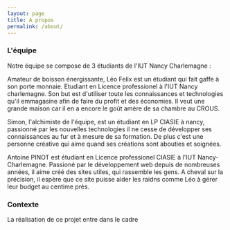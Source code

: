 ```yaml
---
layout: page
title: A propos
permalink: /about/
---
```


<h3>L'équipe</h3>

Notre équipe se compose de 3 étudiants de l'IUT Nancy Charlemagne :


<amp-img width="300" height="300" layout="responsive" src="{{site.url}}{{ site.leo }}"></amp-img>
<p>
Amateur de boisson énergissante, Léo Felix est un étudiant qui fait gaffe à son porte monnaie. Etudiant en Licence professionel à l'IUT Nancy charlemagne. Son but est d'utiliser toute les connaissances et technologies qu'il emmagasine afin de faire du profit et des économies. Il veut une grande maison car il en a encore le goût amère de sa chambre au CROUS.  
</p>

<amp-img width="300" height="300" layout="responsive" src="{{site.url}}{{ site.simon }}"></amp-img>
<p>Simon, l'alchimiste de l'équipe, est un étudiant en LP CIASIE à nancy, passionné par les nouvelles technologies  il ne cesse de développer ses connaissances au fur et à mesure de sa formation. De plus c'est une personne créative qui aime quand ses créations sont abouties et soignées.</p>

<amp-img width="300" height="300" layout="responsive" src="{{site.url}}{{ site.pinot }}"></amp-img>
<p>
Antoine PINOT est étudiant en Licence professionel CIASIE à l'IUT Nancy-Charlemagne. Passioné par le développement web depuis de nombreuses années, il aime créé des sites utiles, qui rassemble les gens. A cheval sur la précision, il espère que ce site puisse aider les raidns comme Léo à gérer leur budget au centime près.
</p>

<h3>Contexte</h3>
<p>
La réalisation de ce projet entre dans le cadre 
</p>